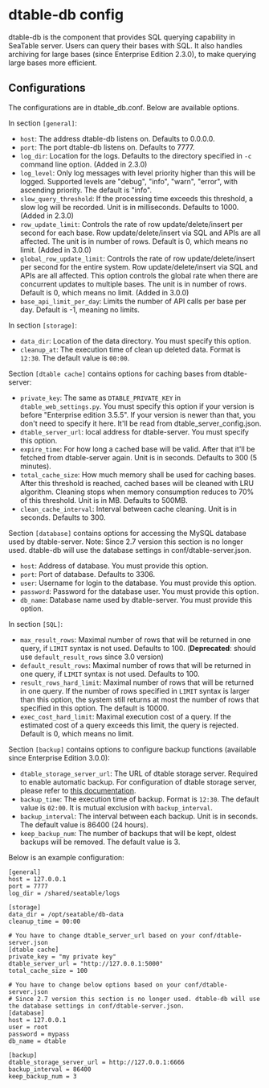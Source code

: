 # dtable-db config

dtable-db is the component that provides SQL querying capability in SeaTable server. Users can query their bases with SQL. It also handles archiving for large bases (since Enterprise Edition 2.3.0), to make querying large bases more efficient.

## Configurations

The configurations are in dtable_db.conf. Below are available options.

In section `[general]`:

- `host`: The address dtable-db listens on. Defaults to 0.0.0.0.
- `port`: The port dtable-db listens on. Defaults to 7777.
- `log_dir`: Location for the logs. Defaults to the directory specified in `-c` command line option. (Added in 2.3.0)
- `log_level`: Only log messages with level priority higher than this will be logged. Supported levels are "debug", "info", "warn", "error", with ascending priority. The default is "info".
- `slow_query_threshold`: If the processing time exceeds this threshold, a slow log will be recorded. Unit is in milliseconds. Defaults to 1000. (Added in 2.3.0)
- `row_update_limit`: Controls the rate of row update/delete/insert per second for each base. Row update/delete/insert via SQL and APIs are all affected. The unit is in number of rows. Default is 0, which means no limit. (Added in 3.0.0)
- `global_row_update_limit`: Controls the rate of row update/delete/insert per second for the entire system. Row update/delete/insert via SQL and APIs are all affected. This option controls the global rate when there are concurrent updates to multiple bases. The unit is in number of rows. Default is 0, which means no limit. (Added in 3.0.0)
- `base_api_limit_per_day`: Limits the number of API calls per base per day. Default is -1, meaning no limits.

In section `[storage]`:

- `data_dir`: Location of the data directory. You must specify this option.
- `cleanup_at`: The execution time of clean up deleted data. Format is `12:30`. The default value is `00:00`.  

Section `[dtable cache]` contains options for caching bases from dtable-server:

- `private_key`: The same as `DTABLE_PRIVATE_KEY` in `dtable_web_settings.py`. You must specify this option if your version is before "Enterprise edition 3.5.5". If your version is newer than that, you don't need to specify it here. It'll be read from dtable_server_config.json.
- `dtable_server_url`: local address for dtable-server. You must specify this option.
- `expire_time`: For how long a cached base will be valid. After that it'll be fetched from dtable-server again. Unit is in seconds. Defaults to 300 (5 minutes).
- `total_cache_size`: How much memory shall be used for caching bases. After this threshold is reached, cached bases will be cleaned with LRU algorithm. Cleaning stops when memory consumption reduces to 70% of this threshold. Unit is in MB. Defaults to 500MB.
- `clean_cache_interval`: Interval between cache cleaning. Unit is in seconds. Defaults to 300.

Section `[database]` contains options for accessing the MySQL database used by dtable-server. Note: Since 2.7 version this section is no longer used. dtable-db will use the database settings in conf/dtable-server.json.

- `host`: Address of database. You must provide this option.
- `port`: Port of database. Defaults to 3306.
- `user`: Username for login to the database. You must provide this option.
- `password`: Password for the database user. You must provide this option.
- `db_name`: Database name used by dtable-server. You must provide this option.

In section `[SQL]`:

- `max_result_rows`: Maximal number of rows that will be returned in one query, if `LIMIT` syntax is not used. Defaults to 100. (**Deprecated**: should use `default_result_rows` since 3.0 version)
- `default_result_rows`: Maximal number of rows that will be returned in one query, if `LIMIT` syntax is not used. Defaults to 100.
- `result_rows_hard_limit`: Maximal number of rows that will be returned in one query. If the number of rows specified in `LIMIT` syntax is larger than this option, the system still returns at most the number of rows that specified in this option. The default is 10000.
- `exec_cost_hard_limit`: Maximal execution cost of a query. If the estimated cost of a query exceeds this limit, the query is rejected. Default is 0, which means no limit.

Section `[backup]` contains options to configure backup functions (available since Enterprise Edition 3.0.0):

- `dtable_storage_server_url`: The URL of dtable storage server. Required to enable automatic backup. For configuration of dtable storage server, please refer to [this documentation](./dtable_storage_server_conf.md).
- `backup_time`: The execution time of backup. Format is `12:30`. The default value is `02:00`. It is mutual exclusion with `backup_interval`.
- `backup_interval`: The interval between each backup. Unit is in seconds. The default value is 86400 (24 hours).
- `keep_backup_num`: The number of backups that will be kept, oldest backups will be removed. The default value is 3.

Below is an example configuration:

```
[general]
host = 127.0.0.1
port = 7777
log_dir = /shared/seatable/logs

[storage]
data_dir = /opt/seatable/db-data
cleanup_time = 00:00

# You have to change dtable_server_url based on your conf/dtable-server.json
[dtable cache]
private_key = "my private key"
dtable_server_url = "http://127.0.0.1:5000"
total_cache_size = 100

# You have to change below options based on your conf/dtable-server.json
# Since 2.7 version this section is no longer used. dtable-db will use the database settings in conf/dtable-server.json.
[database]
host = 127.0.0.1
user = root
password = mypass
db_name = dtable

[backup]
dtable_storage_server_url = http://127.0.0.1:6666
backup_interval = 86400
keep_backup_num = 3
```
